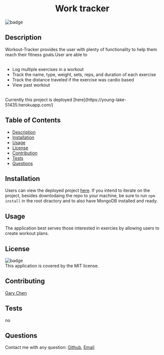 <h1 align="center">Work tracker</h1>

![badge](https://img.shields.io/badge/license-MIT-brightgreen)<br />

## Description 
Workout-Tracker provides the user with plenty of functionality to help them reach their fitness goals.User are able to  <br />
<br/>
 * Log multiple exercises in a workout
 * Track the name, type, weight, sets, reps, and duration of each exercise
 * Track the distance traveled if the exercise was cardio based
 * View past workout

<br/>
Currently this project is deployed [here](https://young-lake-51435.herokuapp.com/)
  

## Table of Contents

- [Description](#description)
- [Installation](#installation)
- [Usage](#usage)
- [License](#license)
- [Contribution](#contributing)
- [Tests](#tests)
- [Questions](#questions)

## Installation
Users can view the deployed project [here](https://young-lake-51435.herokuapp.com/). If you intend to iterate on the project, besides downlodaing the repo to your machine, be sure to run `npm install` in the root diractory and to also have MongoDB installed and ready.


## Usage
The application best serves those interested in exercies by allowing users to create workout plans.

## License
![badge](https://img.shields.io/badge/license-MIT-brightgreen)<br />
This application is covered by the MIT license.

## Contributing
[Gary Chen](https://github.com/GaryChen513)

## Tests
no

## Questions
Contact me with any question: [Github](https://github.com/GaryChen513), 
[Email](mailto:garychen19970513@gmail.com)
